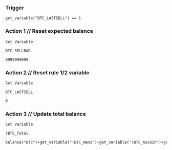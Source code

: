 ### Trigger
```
get_variable("BTC_LASTSELL") == 1
```
### Action 1   // Reset expected balance
```
Set Variable
```
```
BTC_SELLBAG
```
```
9999999999
```
### Action 2   // Reset rule 1/2 variable
```
Set Variable
```
```
BTC_LASTSELL
```
```
0
```
### Action 3   // Update total balance
```
Set Variable
```
```
!BTC_Total
```
```
balance("BTC")+get_variable("!BTC_Nexo")+get_variable("!BTC_Kucoin")+get_variable("!BTC_Wallets")
```